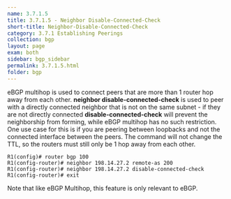 ```yaml
---
name: 3.7.1.5
title: 3.7.1.5 - Neighbor Disable-Connected-Check
short-title: Neighbor-Disable-Connected-Check
category: 3.7.1 Establishing Peerings
collection: bgp
layout: page
exam: both
sidebar: bgp_sidebar
permalink: 3.7.1.5.html
folder: bgp
---
```

eBGP multihop is used to connect peers that are more than 1 router hop away from each other. **neighbor disable-connected-check** is used to peer with a directly connected neighbor that is not on the same subnet - if they are not directly connected **disable-connected-check** will prevent the neighborship from forming, while eBGP multihop has no such restriction. One use case for this is if you are peering between loopbacks and not the connected interface between the peers. The command will not change the TTL, so the routers must still only be 1 hop away from each other.
```
R1(config)# router bgp 100
R1(config-router)# neighbor 198.14.27.2 remote-as 200
R1(config-router)# neighbor 198.14.27.2 disable-connected-check
R1(config-router)# exit
```

Note that like eBGP Multihop, this feature is only relevant to eBGP.